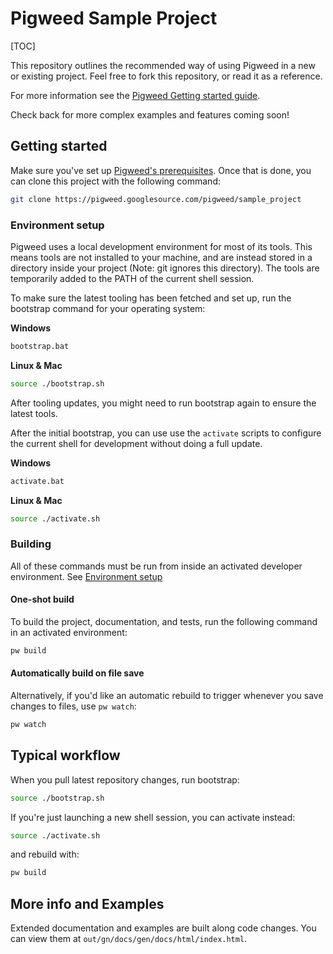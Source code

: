 # Pigweed Sample Project

[TOC]

This repository outlines the recommended way of using Pigweed in a new or
existing project. Feel free to fork this repository, or read it as a reference.

For more information see the [Pigweed Getting started
guide](https://pigweed.dev/docs/getting_started.html).

Check back for more complex examples and features coming soon!

## Getting started

Make sure you've set up [Pigweed's
prerequisites](https://pigweed.dev/docs/getting_started.html#prerequisites).
Once that is done, you can clone this project with the following command:

```sh
git clone https://pigweed.googlesource.com/pigweed/sample_project
```

### Environment setup

Pigweed uses a local development environment for most of its tools. This
means tools are not installed to your machine, and are instead stored in a
directory inside your project (Note: git ignores this directory). The tools
are temporarily added to the PATH of the current shell session.

To make sure the latest tooling has been fetched and set up, run the bootstrap
command for your operating system:

**Windows**

```bat
bootstrap.bat
```

**Linux & Mac**

```sh
source ./bootstrap.sh
```

After tooling updates, you might need to run bootstrap again to ensure the
latest tools.

After the initial bootstrap, you can use use the `activate` scripts to configure
the current shell for development without doing a full update.

**Windows**

```sh
activate.bat
```

**Linux & Mac**

```sh
source ./activate.sh
```

### Building

All of these commands must be run from inside an activated developer
environment. See [Environment setup](#environment-setup)

#### One-shot build

To build the project, documentation, and tests, run the following command in
an activated environment:

```sh
pw build
```

#### Automatically build on file save

Alternatively, if you'd like an automatic rebuild to trigger whenever you save
changes to files, use `pw watch`:

```sh
pw watch
```

## Typical workflow

When you pull latest repository changes, run bootstrap:
```sh
source ./bootstrap.sh
```

If you're just launching a new shell session, you can activate instead:
```sh
source ./activate.sh
```

and rebuild with:
```sh
pw build
```

## More info and Examples

Extended documentation and examples are built along code changes. You can view
them at `out/gn/docs/gen/docs/html/index.html`.
